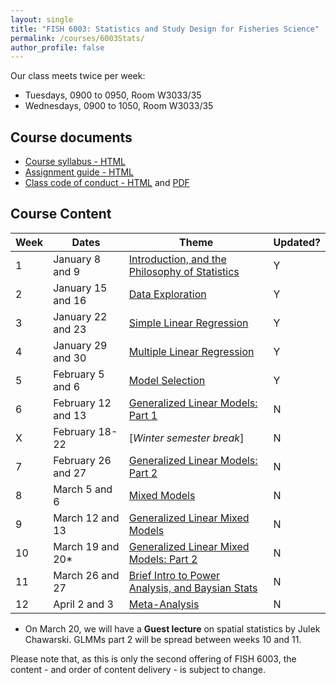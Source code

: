 ```yaml
---
layout: single
title: "FISH 6003: Statistics and Study Design for Fisheries Science"
permalink: /courses/6003Stats/
author_profile: false
---
```


Our class meets twice per week:

* Tuesdays, 0900 to 0950, Room W3033/35
* Wednesdays, 0900 to 1050, Room W3033/35

## Course documents 

- [Course syllabus - HTML](/courses/6003Stats/6003Syllabus/)
- [Assignment guide - HTML](/courses/6003Stats/6003Assignmentguide/) 
- [Class code of conduct - HTML](/courses/coursesCodeofConduct/) and [PDF](/assets/images/FISHCodeofConduct.pdf)

## Course Content

| **Week**  | **Dates**  | **Theme**  |  **Updated?**|
|-----------|------------|-------------|---|
|1| January 8 and 9  | [Introduction, and the Philosophy of Statistics](/courses/6003Stats/6003Week1/)| Y |
|2| January 15 and 16 | [Data Exploration](/courses/6003Stats/6003Week2/) | Y |
|3| January 22 and 23  | [Simple Linear Regression](/courses/6003Stats/6003Week3/)  | Y |
|4| January 29 and 30 | [Multiple Linear Regression](/courses/6003Stats/6003Week4/) |  Y |
|5| February 5 and 6 | [Model Selection](/courses/6003Stats/6003Week5/) | Y |
|6| February 12 and 13 | [Generalized Linear Models: Part 1](/courses/6003Stats/6003Week6/)| N |
|X| February 18-22 | [*Winter semester break*] | N |
|7| February 26 and 27 | [Generalized Linear Models: Part 2](/courses/6003Stats/6003Week7/) | N |
|8| March 5 and 6 | [Mixed Models](/courses/6003Stats/6003Week8/) | N |
|9| March 12 and 13 | [Generalized Linear Mixed Models](/courses/6003Stats/6003Week9/) | N |
|10| March 19 and 20* | [Generalized Linear Mixed Models: Part 2](/courses/6003Stats/6003Week9/) | N |
|11| March 26 and 27 | [Brief Intro to Power Analysis, and Baysian Stats](/courses/6003Stats/6003Week11/) | N |
|12| April 2 and 3 | [Meta-Analysis](/courses/6003Stats/6003Week12/) | N |

* On March 20, we will have a **Guest lecture** on spatial statistics by Julek Chawarski. GLMMs part 2 will be spread between weeks 10 and 11.

Please note that, as this is only the second offering of FISH 6003, the content - and order of content delivery - is subject to change. 